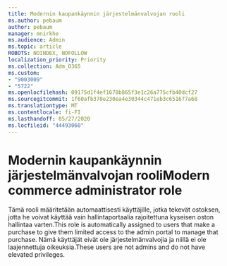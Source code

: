 ```yaml
---
title: Modernin kaupankäynnin järjestelmänvalvojan rooli
ms.author: pebaum
author: pebaum
manager: mnirkhe
ms.audience: Admin
ms.topic: article
ROBOTS: NOINDEX, NOFOLLOW
localization_priority: Priority
ms.collection: Adm_O365
ms.custom:
- "9003009"
- "5722"
ms.openlocfilehash: 09175d1f4ef1678b865f3e1c26a775cfb40dcf27
ms.sourcegitcommit: 1f60afb370e230ea4e30344c471eb3c651677a68
ms.translationtype: MT
ms.contentlocale: fi-FI
ms.lasthandoff: 05/27/2020
ms.locfileid: "44493060"
---
```

# <a name="modern-commerce-administrator-role"></a><span data-ttu-id="cfcf4-102">Modernin kaupankäynnin järjestelmänvalvojan rooli</span><span class="sxs-lookup"><span data-stu-id="cfcf4-102">Modern commerce administrator role</span></span>

<span data-ttu-id="cfcf4-103">Tämä rooli määritetään automaattisesti käyttäjille, jotka tekevät ostoksen, jotta he voivat käyttää vain hallintaportaalia rajoitettuna kyseisen oston hallintaa varten.</span><span class="sxs-lookup"><span data-stu-id="cfcf4-103">This role is automatically assigned to users that make a purchase to give them limited access to the admin portal to manage that purchase.</span></span> <span data-ttu-id="cfcf4-104">Nämä käyttäjät eivät ole järjestelmänvalvojia ja niillä ei ole laajennettuja oikeuksia.</span><span class="sxs-lookup"><span data-stu-id="cfcf4-104">These users are not admins and do not have elevated privileges.</span></span>
